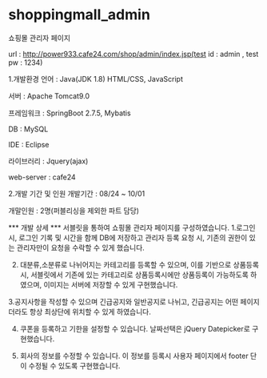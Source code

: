 # shoppingmall_admin
쇼핑몰 관리자 페이지

url : http://power933.cafe24.com/shop/admin/index.jsp(test id : admin , test pw : 1234)

1.개발환경 언어 : Java(JDK 1.8) HTML/CSS, JavaScript 

서버 : Apache Tomcat9.0 

프레임워크 : SpringBoot 2.7.5, Mybatis 

DB : MySQL

IDE : Eclipse

라이브러리 : Jquery(ajax) 

web-server : cafe24

2.개발 기간 및 인원 개발기간 : 08/24 ~ 10/01 

개말인원 : 2명(퍼블리싱을 제외한 파트 담당)

*** 개발 상세 ***
서블릿을 통하여 쇼핑몰 관리자 페이지를 구성하였습니다.
1.로그인 시, 로그인 기록 및 시간을 함께 DB에 저장하고
 관리자 등록 요청 시, 기존의 권한이 있는 관리자만이 요청을 수락할 수 있게 했습니다.

2. 대분류,소분류로 나뉘어지는 카테고리를 등록할 수 있으며, 이를 기반으로 상품등록 시, 서블릿에서 기존에 있는 카테고리로
 상품등록시에만 상품등록이 가능하도록 하였으며, 이미지는 서버에 저장할 수 있게 구현했습니다.
 
 3.공지사항을 작성할 수 있으며 긴급공지와 일반공지로 나뉘고, 긴급공지는 어떤 페이지더라도 항상 최상단에 위치할 수 있게 하였습니다.
 
 4. 쿠폰을 등록하고 기한을 설정할 수 있습니다. 날짜선택은 jQuery Datepicker로 구현했습니다.
 
 5. 회사의 정보를 수정할 수 있습니다. 이 정보를 등록시 사용자 페이지에서 footer 단이 수정될 수 있도록 구현했습니다.
